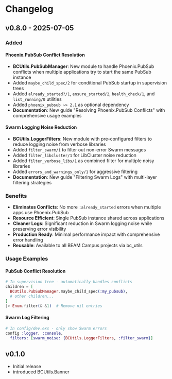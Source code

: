 # Changelog

## v0.8.0 - 2025-07-05

### Added

#### Phoenix.PubSub Conflict Resolution
- **BCUtils.PubSubManager**: New module to handle Phoenix.PubSub conflicts when multiple applications try to start the same PubSub instance
- Added `maybe_child_spec/2` for conditional PubSub startup in supervision trees
- Added `already_started?/1`, `ensure_started/2`, `health_check/1`, and `list_running/0` utilities
- Added `phoenix_pubsub ~> 2.1` as optional dependency
- **Documentation**: New guide "Resolving Phoenix.PubSub Conflicts" with comprehensive usage examples

#### Swarm Logging Noise Reduction
- **BCUtils.LoggerFilters**: New module with pre-configured filters to reduce logging noise from verbose libraries
- Added `filter_swarm/1` to filter out non-error Swarm messages
- Added `filter_libcluster/1` for LibCluster noise reduction
- Added `filter_verbose_libs/1` as combined filter for multiple noisy libraries
- Added `errors_and_warnings_only/1` for aggressive filtering
- **Documentation**: New guide "Filtering Swarm Logs" with multi-layer filtering strategies

### Benefits
- **Eliminates Conflicts**: No more `:already_started` errors when multiple apps use Phoenix.PubSub
- **Resource Efficient**: Single PubSub instance shared across applications
- **Cleaner Logs**: Significant reduction in Swarm logging noise while preserving error visibility
- **Production Ready**: Minimal performance impact with comprehensive error handling
- **Reusable**: Available to all BEAM Campus projects via bc_utils

### Usage Examples

#### PubSub Conflict Resolution
```elixir
# In supervision tree - automatically handles conflicts
children = [
  BCUtils.PubSubManager.maybe_child_spec(:my_pubsub),
  # other children...
]
|> Enum.filter(& &1)  # Remove nil entries
```

#### Swarm Log Filtering
```elixir
# In config/dev.exs - only show Swarm errors
config :logger, :console,
  filters: [swarm_noise: {BCUtils.LoggerFilters, :filter_swarm}]
```

## v0.1.0

- Initial release
- introduced BCUtils.Banner
